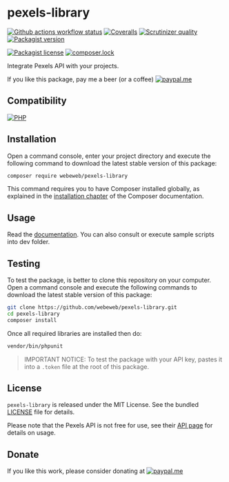 pexels-library
==============

[![Github actions workflow status](https://img.shields.io/github/actions/workflow/status/webeweb/pexels-library/build.yml?style=for-the-badge&color2088FF&logo=github)](https://github.com/webeweb/pexels-library/actions)
[![Coveralls](https://img.shields.io/coveralls/github/webeweb/pexels-library/master.svg?style=for-the-badge&color=3F5767&logo=coveralls)](https://coveralls.io/github/webeweb/pexels-library?branch=master)
[![Scrutinizer quality](https://img.shields.io/scrutinizer/quality/g/webeweb/pexels-library/master.svg?style=for-the-badge&color=8A9296&logo=scrutinizer)](https://scrutinizer-ci.com/g/webeweb/pexels-library/?branch=master)
[![Packagist version](https://img.shields.io/packagist/v/webeweb/pexels-library.svg?style=for-the-badge&color=F28D1A&logo=packagist)](https://packagist.org/packages/webeweb/pexels-library)

[![Packagist license](https://img.shields.io/packagist/l/webeweb/pexels-library.svg?style=for-the-badge&colorF28D1A&logo=data:image/svg+xml;base64,PHN2ZyB4bWxucz0iaHR0cDovL3d3dy53My5vcmcvMjAwMC9zdmciIGZpbGw9Im5vbmUiIHN0cm9rZT0iI0ZGRiIgdmlld0JveD0iMCAwIDI0IDI0Ij48cGF0aCBzdHJva2UtbGluZWNhcD0icm91bmQiIHN0cm9rZS1saW5lam9pbj0icm91bmQiIHN0cm9rZS13aWR0aD0iMiIgZD0ibTMgNiAzIDFtMCAwLTMgOWE1LjAwMiA1LjAwMiAwIDAgMCA2LjAwMSAwTTYgN2wzIDlNNiA3bDYtMm02IDIgMy0xbS0zIDEtMyA5YTUuMDAyIDUuMDAyIDAgMCAwIDYuMDAxIDBNMTggN2wzIDltLTMtOS02LTJtMC0ydjJtMCAxNlY1bTAgMTZIOW0zIDBoMyIvPjwvc3ZnPg==)](./LICENSE)
[![composer.lock](https://img.shields.io/badge/.lock-uncommited-important.svg?style=for-the-badge&color=885630&logo=composer)](.)

Integrate Pexels API with your projects.

If you like this package, pay me a beer (or a coffee)
[![paypal.me](https://img.shields.io/badge/paypal.me-webeweb-003087.svg?style=flat-square&logo=paypal)](https://www.paypal.me/webeweb)

## Compatibility

[![PHP](https://img.shields.io/packagist/php-v/webeweb/pexels-library.svg?style=for-the-badge&color=777BB4&logo=php)](http://php.net)

## Installation

Open a command console, enter your project directory and execute the following
command to download the latest stable version of this package:

```bash
composer require webeweb/pexels-library
```

This command requires you to have Composer installed globally, as explained in
the [installation chapter](https://getcomposer.org/doc/00-intro.md) of the
Composer documentation.

## Usage

Read the [documentation](doc/index.md). You can also consult or execute sample
scripts into dev folder.

## Testing

To test the package, is better to clone this repository on your computer.
Open a command console and execute the following commands to download the latest
stable version of this package:

```bash
git clone https://github.com/webeweb/pexels-library.git
cd pexels-library
composer install
```

Once all required libraries are installed then do:

```bash
vendor/bin/phpunit
```

> IMPORTANT NOTICE: To test the package with your API key, pastes it into a
> `.token` file at the root of this package.

## License

`pexels-library` is released under the MIT License. See the bundled [LICENSE](LICENSE)
file for details.

Please note that the Pexels API is not free for use, see their
[API page](https://www.pexels.com/api/documentation/) for details on usage.

## Donate

If you like this work, please consider donating at
[![paypal.me](https://img.shields.io/badge/paypal.me-webeweb-003087.svg?style=flat-square&logo=paypal)](https://www.paypal.me/webeweb)
